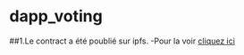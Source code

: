 # dapp_voting
##1.Le contract a été poublié sur ipfs.
-Pour la voir [cliquez ici](https://ipfs.io/ipfs/QmSD4dtnruFxK5tsmekvpUE8nqwcXhZxZ3AeJGu8kbWAjY)
